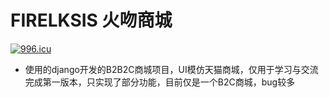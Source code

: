 # FIRELKSIS 火吻商城
[![ 996.icu ](https://img.shields.io/badge/link-996.icu-red.svg)](https://996.icu)

- 使用的django开发的B2B2C商城项目，UI模仿天猫商城，仅用于学习与交流
完成第一版本，只实现了部分功能，目前仅是一个B2C商城，bug较多
